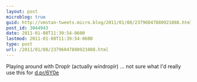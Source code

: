 ```yaml
---
layout: post
microblog: true
guid: http://vmstan-tweets.micro.blog/2011/01/08/23796047880921088.html
post_id: 3044943
date: 2011-01-08T11:39:54-0600
lastmod: 2011-01-08T11:39:54-0600
type: post
url: /2011/01/08/23796047880921088.html
---
```

Playing around with Droplr (actually windroplr) ... not sure what I'd really use this for [d.pr/6Y0e](http://d.pr/6Y0e)
